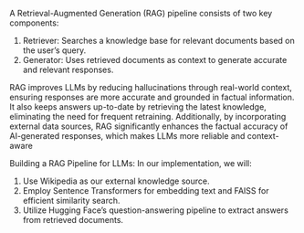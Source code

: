 A Retrieval-Augmented Generation (RAG) pipeline consists of two key components:
1. Retriever: Searches a knowledge base for relevant documents based on the user’s query.
2. Generator: Uses retrieved documents as context to generate accurate and relevant responses.

RAG improves LLMs by reducing hallucinations through real-world context, ensuring responses are more accurate and grounded in factual information. It also keeps answers up-to-date by retrieving the latest knowledge, eliminating the need for frequent retraining. Additionally, by incorporating external data sources, RAG significantly enhances the factual accuracy of AI-generated responses, which makes LLMs more reliable and context-aware

Building a RAG Pipeline for LLMs:
In our implementation, we will:
1. Use Wikipedia as our external knowledge source.
2. Employ Sentence Transformers for embedding text and FAISS for efficient similarity search.
3. Utilize Hugging Face’s question-answering pipeline to extract answers from retrieved documents.
